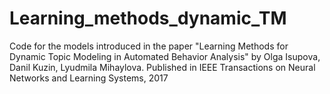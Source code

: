 # Learning_methods_dynamic_TM
Code for the models introduced in the paper "Learning Methods for Dynamic Topic Modeling in Automated Behavior Analysis" by Olga Isupova, Danil Kuzin, Lyudmila Mihaylova. Published in IEEE Transactions on Neural Networks and Learning Systems, 2017
